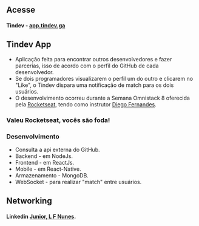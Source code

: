 ## Acesse

#### Tindev - [app.tindev.ga](http://app.tindev.ga)

## Tindev App

- Aplicação feita para encontrar outros desenvolvedores e fazer parcerias, isso de acordo com o perfil do GitHub de cada desenvolvedor.
- Se dois programadores visualizarem o perfil um do outro e clicarem no  "Like", o Tindev dispara uma notificação de match para os dois usuários.
- O desenvolvimento ocorreu durante a Semana Omnistack 8 oferecida pela [Rocketseat](https://github.com/Rocketseat), tendo como instrutor [Diego Fernandes](https://github.com/diego3g).

### Valeu Rocketseat, vocês são foda!  

### Desenvolvimento

- Consulta a api externa do GitHub.
- Backend - em NodeJs.
- Frontend - em ReactJs.
- Mobile - em React-Native.
- Armazenamento - MongoDB.
- WebSocket - para realizar "match" entre usuários.

## Networking

#### Linkedin <a href="http://linkedin.com/in/leonaldo-nunes-4a3132188" target="_blank">Junior, L F Nunes</a>.
